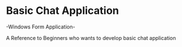 # Basic Chat Application

-Windows Form Application-

A Reference to Beginners who wants to develop basic chat application
